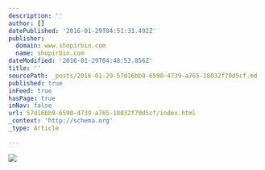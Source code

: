 ```yaml
---
description: ''
author: []
datePublished: '2016-01-29T04:51:31.492Z'
publisher:
  domain: www.shopirbin.com
  name: shopirbin.com
dateModified: '2016-01-29T04:48:53.856Z'
title: ''
sourcePath: _posts/2016-01-29-57d16bb9-6590-4739-a765-18032f70d5cf.md
published: true
inFeed: true
hasPage: true
inNav: false
url: 57d16bb9-6590-4739-a765-18032f70d5cf/index.html
_context: 'http://schema.org'
_type: Article

---
```

![](https://image.jimcdn.com/app/cms/image/transf/dimension=910x10000:format=jpg/path/s4c1f8643c5564dfb/image/i6eca98a17d176c34/version/1452673560/image.jpg)